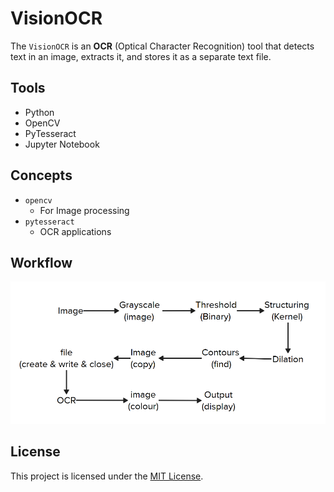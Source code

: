 # VisionOCR 

The `VisionOCR` is an **OCR** (Optical Character Recognition) tool that detects text in an image, extracts it, and stores it as a separate text file.

## Tools

- Python 
- OpenCV 
- PyTesseract 
- Jupyter Notebook 

## Concepts

- `opencv`
   - For Image processing 
- `pytesseract`
   - OCR applications               

## Workflow
![Flow](images/workflow.png)

## License

This project is licensed under the [MIT License](LICENSE). 
